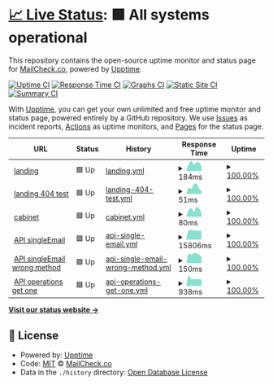 # [📈 Live Status](https://status.mailcheck.co): <!--live status--> **🟩 All systems operational**

This repository contains the open-source uptime monitor and status page for [MailCheck.co](https://mailcheck.co), powered by [Upptime](https://github.com/upptime/upptime).

[![Uptime CI](https://github.com/MailCheck-co/status/workflows/Uptime%20CI/badge.svg)](https://github.com/upptime/upptime/actions?query=workflow%3A%22Uptime+CI%22)
[![Response Time CI](https://github.com/MailCheck-co/status/workflows/Response%20Time%20CI/badge.svg)](https://github.com/upptime/upptime/actions?query=workflow%3A%22Response+Time+CI%22)
[![Graphs CI](https://github.com/MailCheck-co/status/workflows/Graphs%20CI/badge.svg)](https://github.com/upptime/upptime/actions?query=workflow%3A%22Graphs+CI%22)
[![Static Site CI](https://github.com/MailCheck-co/status/workflows/Static%20Site%20CI/badge.svg)](https://github.com/upptime/upptime/actions?query=workflow%3A%22Static+Site+CI%22)
[![Summary CI](https://github.com/MailCheck-co/status/workflows/Summary%20CI/badge.svg)](https://github.com/upptime/upptime/actions?query=workflow%3A%22Summary+CI%22)

With [Upptime](https://upptime.js.org), you can get your own unlimited and free uptime monitor and status page, powered entirely by a GitHub repository. We use [Issues](https://github.com/MailCheck-co/status/issues) as incident reports, [Actions](https://github.com/MailCheck-co/status/actions) as uptime monitors, and [Pages](https://status.mailcheck.co) for the status page.

<!--start: status pages-->
<!-- This summary is generated by Upptime (https://github.com/upptime/upptime) -->
<!-- Do not edit this manually, your changes will be overwritten -->
<!-- prettier-ignore -->
| URL | Status | History | Response Time | Uptime |
| --- | ------ | ------- | ------------- | ------ |
| <img alt="" src="https://favicons.githubusercontent.com/www.mailcheck.co" height="13"> [landing](https://www.mailcheck.co) | 🟩 Up | [landing.yml](https://github.com/MailCheck-co/status/commits/HEAD/history/landing.yml) | <details><summary><img alt="Response time graph" src="./graphs/landing/response-time-week.png" height="20"> 184ms</summary><br><a href="https://status.mailcheck.co/history/landing"><img alt="Response time 219" src="https://img.shields.io/endpoint?url=https%3A%2F%2Fraw.githubusercontent.com%2FMailCheck-co%2Fstatus%2FHEAD%2Fapi%2Flanding%2Fresponse-time.json"></a><br><a href="https://status.mailcheck.co/history/landing"><img alt="24-hour response time 188" src="https://img.shields.io/endpoint?url=https%3A%2F%2Fraw.githubusercontent.com%2FMailCheck-co%2Fstatus%2FHEAD%2Fapi%2Flanding%2Fresponse-time-day.json"></a><br><a href="https://status.mailcheck.co/history/landing"><img alt="7-day response time 184" src="https://img.shields.io/endpoint?url=https%3A%2F%2Fraw.githubusercontent.com%2FMailCheck-co%2Fstatus%2FHEAD%2Fapi%2Flanding%2Fresponse-time-week.json"></a><br><a href="https://status.mailcheck.co/history/landing"><img alt="30-day response time 175" src="https://img.shields.io/endpoint?url=https%3A%2F%2Fraw.githubusercontent.com%2FMailCheck-co%2Fstatus%2FHEAD%2Fapi%2Flanding%2Fresponse-time-month.json"></a><br><a href="https://status.mailcheck.co/history/landing"><img alt="1-year response time 214" src="https://img.shields.io/endpoint?url=https%3A%2F%2Fraw.githubusercontent.com%2FMailCheck-co%2Fstatus%2FHEAD%2Fapi%2Flanding%2Fresponse-time-year.json"></a></details> | <details><summary><a href="https://status.mailcheck.co/history/landing">100.00%</a></summary><a href="https://status.mailcheck.co/history/landing"><img alt="All-time uptime 100.00%" src="https://img.shields.io/endpoint?url=https%3A%2F%2Fraw.githubusercontent.com%2FMailCheck-co%2Fstatus%2FHEAD%2Fapi%2Flanding%2Fuptime.json"></a><br><a href="https://status.mailcheck.co/history/landing"><img alt="24-hour uptime 100.00%" src="https://img.shields.io/endpoint?url=https%3A%2F%2Fraw.githubusercontent.com%2FMailCheck-co%2Fstatus%2FHEAD%2Fapi%2Flanding%2Fuptime-day.json"></a><br><a href="https://status.mailcheck.co/history/landing"><img alt="7-day uptime 100.00%" src="https://img.shields.io/endpoint?url=https%3A%2F%2Fraw.githubusercontent.com%2FMailCheck-co%2Fstatus%2FHEAD%2Fapi%2Flanding%2Fuptime-week.json"></a><br><a href="https://status.mailcheck.co/history/landing"><img alt="30-day uptime 100.00%" src="https://img.shields.io/endpoint?url=https%3A%2F%2Fraw.githubusercontent.com%2FMailCheck-co%2Fstatus%2FHEAD%2Fapi%2Flanding%2Fuptime-month.json"></a><br><a href="https://status.mailcheck.co/history/landing"><img alt="1-year uptime 100.00%" src="https://img.shields.io/endpoint?url=https%3A%2F%2Fraw.githubusercontent.com%2FMailCheck-co%2Fstatus%2FHEAD%2Fapi%2Flanding%2Fuptime-year.json"></a></details>
| <img alt="" src="https://favicons.githubusercontent.com/www.mailcheck.co" height="13"> [landing 404 test](https://www.mailcheck.co/not-exist) | 🟩 Up | [landing-404-test.yml](https://github.com/MailCheck-co/status/commits/HEAD/history/landing-404-test.yml) | <details><summary><img alt="Response time graph" src="./graphs/landing-404-test/response-time-week.png" height="20"> 51ms</summary><br><a href="https://status.mailcheck.co/history/landing-404-test"><img alt="Response time 70" src="https://img.shields.io/endpoint?url=https%3A%2F%2Fraw.githubusercontent.com%2FMailCheck-co%2Fstatus%2FHEAD%2Fapi%2Flanding-404-test%2Fresponse-time.json"></a><br><a href="https://status.mailcheck.co/history/landing-404-test"><img alt="24-hour response time 47" src="https://img.shields.io/endpoint?url=https%3A%2F%2Fraw.githubusercontent.com%2FMailCheck-co%2Fstatus%2FHEAD%2Fapi%2Flanding-404-test%2Fresponse-time-day.json"></a><br><a href="https://status.mailcheck.co/history/landing-404-test"><img alt="7-day response time 51" src="https://img.shields.io/endpoint?url=https%3A%2F%2Fraw.githubusercontent.com%2FMailCheck-co%2Fstatus%2FHEAD%2Fapi%2Flanding-404-test%2Fresponse-time-week.json"></a><br><a href="https://status.mailcheck.co/history/landing-404-test"><img alt="30-day response time 46" src="https://img.shields.io/endpoint?url=https%3A%2F%2Fraw.githubusercontent.com%2FMailCheck-co%2Fstatus%2FHEAD%2Fapi%2Flanding-404-test%2Fresponse-time-month.json"></a><br><a href="https://status.mailcheck.co/history/landing-404-test"><img alt="1-year response time 68" src="https://img.shields.io/endpoint?url=https%3A%2F%2Fraw.githubusercontent.com%2FMailCheck-co%2Fstatus%2FHEAD%2Fapi%2Flanding-404-test%2Fresponse-time-year.json"></a></details> | <details><summary><a href="https://status.mailcheck.co/history/landing-404-test">100.00%</a></summary><a href="https://status.mailcheck.co/history/landing-404-test"><img alt="All-time uptime 100.00%" src="https://img.shields.io/endpoint?url=https%3A%2F%2Fraw.githubusercontent.com%2FMailCheck-co%2Fstatus%2FHEAD%2Fapi%2Flanding-404-test%2Fuptime.json"></a><br><a href="https://status.mailcheck.co/history/landing-404-test"><img alt="24-hour uptime 100.00%" src="https://img.shields.io/endpoint?url=https%3A%2F%2Fraw.githubusercontent.com%2FMailCheck-co%2Fstatus%2FHEAD%2Fapi%2Flanding-404-test%2Fuptime-day.json"></a><br><a href="https://status.mailcheck.co/history/landing-404-test"><img alt="7-day uptime 100.00%" src="https://img.shields.io/endpoint?url=https%3A%2F%2Fraw.githubusercontent.com%2FMailCheck-co%2Fstatus%2FHEAD%2Fapi%2Flanding-404-test%2Fuptime-week.json"></a><br><a href="https://status.mailcheck.co/history/landing-404-test"><img alt="30-day uptime 100.00%" src="https://img.shields.io/endpoint?url=https%3A%2F%2Fraw.githubusercontent.com%2FMailCheck-co%2Fstatus%2FHEAD%2Fapi%2Flanding-404-test%2Fuptime-month.json"></a><br><a href="https://status.mailcheck.co/history/landing-404-test"><img alt="1-year uptime 100.00%" src="https://img.shields.io/endpoint?url=https%3A%2F%2Fraw.githubusercontent.com%2FMailCheck-co%2Fstatus%2FHEAD%2Fapi%2Flanding-404-test%2Fuptime-year.json"></a></details>
| <img alt="" src="https://www.mailcheck.co/favicon.png" height="13"> [cabinet](https://app.mailcheck.co) | 🟩 Up | [cabinet.yml](https://github.com/MailCheck-co/status/commits/HEAD/history/cabinet.yml) | <details><summary><img alt="Response time graph" src="./graphs/cabinet/response-time-week.png" height="20"> 80ms</summary><br><a href="https://status.mailcheck.co/history/cabinet"><img alt="Response time 74" src="https://img.shields.io/endpoint?url=https%3A%2F%2Fraw.githubusercontent.com%2FMailCheck-co%2Fstatus%2FHEAD%2Fapi%2Fcabinet%2Fresponse-time.json"></a><br><a href="https://status.mailcheck.co/history/cabinet"><img alt="24-hour response time 76" src="https://img.shields.io/endpoint?url=https%3A%2F%2Fraw.githubusercontent.com%2FMailCheck-co%2Fstatus%2FHEAD%2Fapi%2Fcabinet%2Fresponse-time-day.json"></a><br><a href="https://status.mailcheck.co/history/cabinet"><img alt="7-day response time 80" src="https://img.shields.io/endpoint?url=https%3A%2F%2Fraw.githubusercontent.com%2FMailCheck-co%2Fstatus%2FHEAD%2Fapi%2Fcabinet%2Fresponse-time-week.json"></a><br><a href="https://status.mailcheck.co/history/cabinet"><img alt="30-day response time 72" src="https://img.shields.io/endpoint?url=https%3A%2F%2Fraw.githubusercontent.com%2FMailCheck-co%2Fstatus%2FHEAD%2Fapi%2Fcabinet%2Fresponse-time-month.json"></a><br><a href="https://status.mailcheck.co/history/cabinet"><img alt="1-year response time 71" src="https://img.shields.io/endpoint?url=https%3A%2F%2Fraw.githubusercontent.com%2FMailCheck-co%2Fstatus%2FHEAD%2Fapi%2Fcabinet%2Fresponse-time-year.json"></a></details> | <details><summary><a href="https://status.mailcheck.co/history/cabinet">100.00%</a></summary><a href="https://status.mailcheck.co/history/cabinet"><img alt="All-time uptime 100.00%" src="https://img.shields.io/endpoint?url=https%3A%2F%2Fraw.githubusercontent.com%2FMailCheck-co%2Fstatus%2FHEAD%2Fapi%2Fcabinet%2Fuptime.json"></a><br><a href="https://status.mailcheck.co/history/cabinet"><img alt="24-hour uptime 100.00%" src="https://img.shields.io/endpoint?url=https%3A%2F%2Fraw.githubusercontent.com%2FMailCheck-co%2Fstatus%2FHEAD%2Fapi%2Fcabinet%2Fuptime-day.json"></a><br><a href="https://status.mailcheck.co/history/cabinet"><img alt="7-day uptime 100.00%" src="https://img.shields.io/endpoint?url=https%3A%2F%2Fraw.githubusercontent.com%2FMailCheck-co%2Fstatus%2FHEAD%2Fapi%2Fcabinet%2Fuptime-week.json"></a><br><a href="https://status.mailcheck.co/history/cabinet"><img alt="30-day uptime 100.00%" src="https://img.shields.io/endpoint?url=https%3A%2F%2Fraw.githubusercontent.com%2FMailCheck-co%2Fstatus%2FHEAD%2Fapi%2Fcabinet%2Fuptime-month.json"></a><br><a href="https://status.mailcheck.co/history/cabinet"><img alt="1-year uptime 100.00%" src="https://img.shields.io/endpoint?url=https%3A%2F%2Fraw.githubusercontent.com%2FMailCheck-co%2Fstatus%2FHEAD%2Fapi%2Fcabinet%2Fuptime-year.json"></a></details>
| <img alt="" src="https://www.mailcheck.co/favicon.png" height="13"> [API singleEmail](https://api.mailcheck.co/v1/singleEmail:check) | 🟩 Up | [api-single-email.yml](https://github.com/MailCheck-co/status/commits/HEAD/history/api-single-email.yml) | <details><summary><img alt="Response time graph" src="./graphs/api-single-email/response-time-week.png" height="20"> 15806ms</summary><br><a href="https://status.mailcheck.co/history/api-single-email"><img alt="Response time 15965" src="https://img.shields.io/endpoint?url=https%3A%2F%2Fraw.githubusercontent.com%2FMailCheck-co%2Fstatus%2FHEAD%2Fapi%2Fapi-single-email%2Fresponse-time.json"></a><br><a href="https://status.mailcheck.co/history/api-single-email"><img alt="24-hour response time 15809" src="https://img.shields.io/endpoint?url=https%3A%2F%2Fraw.githubusercontent.com%2FMailCheck-co%2Fstatus%2FHEAD%2Fapi%2Fapi-single-email%2Fresponse-time-day.json"></a><br><a href="https://status.mailcheck.co/history/api-single-email"><img alt="7-day response time 15806" src="https://img.shields.io/endpoint?url=https%3A%2F%2Fraw.githubusercontent.com%2FMailCheck-co%2Fstatus%2FHEAD%2Fapi%2Fapi-single-email%2Fresponse-time-week.json"></a><br><a href="https://status.mailcheck.co/history/api-single-email"><img alt="30-day response time 15941" src="https://img.shields.io/endpoint?url=https%3A%2F%2Fraw.githubusercontent.com%2FMailCheck-co%2Fstatus%2FHEAD%2Fapi%2Fapi-single-email%2Fresponse-time-month.json"></a><br><a href="https://status.mailcheck.co/history/api-single-email"><img alt="1-year response time 15888" src="https://img.shields.io/endpoint?url=https%3A%2F%2Fraw.githubusercontent.com%2FMailCheck-co%2Fstatus%2FHEAD%2Fapi%2Fapi-single-email%2Fresponse-time-year.json"></a></details> | <details><summary><a href="https://status.mailcheck.co/history/api-single-email">100.00%</a></summary><a href="https://status.mailcheck.co/history/api-single-email"><img alt="All-time uptime 100.00%" src="https://img.shields.io/endpoint?url=https%3A%2F%2Fraw.githubusercontent.com%2FMailCheck-co%2Fstatus%2FHEAD%2Fapi%2Fapi-single-email%2Fuptime.json"></a><br><a href="https://status.mailcheck.co/history/api-single-email"><img alt="24-hour uptime 100.00%" src="https://img.shields.io/endpoint?url=https%3A%2F%2Fraw.githubusercontent.com%2FMailCheck-co%2Fstatus%2FHEAD%2Fapi%2Fapi-single-email%2Fuptime-day.json"></a><br><a href="https://status.mailcheck.co/history/api-single-email"><img alt="7-day uptime 100.00%" src="https://img.shields.io/endpoint?url=https%3A%2F%2Fraw.githubusercontent.com%2FMailCheck-co%2Fstatus%2FHEAD%2Fapi%2Fapi-single-email%2Fuptime-week.json"></a><br><a href="https://status.mailcheck.co/history/api-single-email"><img alt="30-day uptime 100.00%" src="https://img.shields.io/endpoint?url=https%3A%2F%2Fraw.githubusercontent.com%2FMailCheck-co%2Fstatus%2FHEAD%2Fapi%2Fapi-single-email%2Fuptime-month.json"></a><br><a href="https://status.mailcheck.co/history/api-single-email"><img alt="1-year uptime 100.00%" src="https://img.shields.io/endpoint?url=https%3A%2F%2Fraw.githubusercontent.com%2FMailCheck-co%2Fstatus%2FHEAD%2Fapi%2Fapi-single-email%2Fuptime-year.json"></a></details>
| <img alt="" src="https://www.mailcheck.co/favicon.png" height="13"> [API singleEmail wrong method](https://api.mailcheck.co/v1/singleEmail:check) | 🟩 Up | [api-single-email-wrong-method.yml](https://github.com/MailCheck-co/status/commits/HEAD/history/api-single-email-wrong-method.yml) | <details><summary><img alt="Response time graph" src="./graphs/api-single-email-wrong-method/response-time-week.png" height="20"> 150ms</summary><br><a href="https://status.mailcheck.co/history/api-single-email-wrong-method"><img alt="Response time 142" src="https://img.shields.io/endpoint?url=https%3A%2F%2Fraw.githubusercontent.com%2FMailCheck-co%2Fstatus%2FHEAD%2Fapi%2Fapi-single-email-wrong-method%2Fresponse-time.json"></a><br><a href="https://status.mailcheck.co/history/api-single-email-wrong-method"><img alt="24-hour response time 163" src="https://img.shields.io/endpoint?url=https%3A%2F%2Fraw.githubusercontent.com%2FMailCheck-co%2Fstatus%2FHEAD%2Fapi%2Fapi-single-email-wrong-method%2Fresponse-time-day.json"></a><br><a href="https://status.mailcheck.co/history/api-single-email-wrong-method"><img alt="7-day response time 150" src="https://img.shields.io/endpoint?url=https%3A%2F%2Fraw.githubusercontent.com%2FMailCheck-co%2Fstatus%2FHEAD%2Fapi%2Fapi-single-email-wrong-method%2Fresponse-time-week.json"></a><br><a href="https://status.mailcheck.co/history/api-single-email-wrong-method"><img alt="30-day response time 139" src="https://img.shields.io/endpoint?url=https%3A%2F%2Fraw.githubusercontent.com%2FMailCheck-co%2Fstatus%2FHEAD%2Fapi%2Fapi-single-email-wrong-method%2Fresponse-time-month.json"></a><br><a href="https://status.mailcheck.co/history/api-single-email-wrong-method"><img alt="1-year response time 140" src="https://img.shields.io/endpoint?url=https%3A%2F%2Fraw.githubusercontent.com%2FMailCheck-co%2Fstatus%2FHEAD%2Fapi%2Fapi-single-email-wrong-method%2Fresponse-time-year.json"></a></details> | <details><summary><a href="https://status.mailcheck.co/history/api-single-email-wrong-method">100.00%</a></summary><a href="https://status.mailcheck.co/history/api-single-email-wrong-method"><img alt="All-time uptime 100.00%" src="https://img.shields.io/endpoint?url=https%3A%2F%2Fraw.githubusercontent.com%2FMailCheck-co%2Fstatus%2FHEAD%2Fapi%2Fapi-single-email-wrong-method%2Fuptime.json"></a><br><a href="https://status.mailcheck.co/history/api-single-email-wrong-method"><img alt="24-hour uptime 100.00%" src="https://img.shields.io/endpoint?url=https%3A%2F%2Fraw.githubusercontent.com%2FMailCheck-co%2Fstatus%2FHEAD%2Fapi%2Fapi-single-email-wrong-method%2Fuptime-day.json"></a><br><a href="https://status.mailcheck.co/history/api-single-email-wrong-method"><img alt="7-day uptime 100.00%" src="https://img.shields.io/endpoint?url=https%3A%2F%2Fraw.githubusercontent.com%2FMailCheck-co%2Fstatus%2FHEAD%2Fapi%2Fapi-single-email-wrong-method%2Fuptime-week.json"></a><br><a href="https://status.mailcheck.co/history/api-single-email-wrong-method"><img alt="30-day uptime 100.00%" src="https://img.shields.io/endpoint?url=https%3A%2F%2Fraw.githubusercontent.com%2FMailCheck-co%2Fstatus%2FHEAD%2Fapi%2Fapi-single-email-wrong-method%2Fuptime-month.json"></a><br><a href="https://status.mailcheck.co/history/api-single-email-wrong-method"><img alt="1-year uptime 100.00%" src="https://img.shields.io/endpoint?url=https%3A%2F%2Fraw.githubusercontent.com%2FMailCheck-co%2Fstatus%2FHEAD%2Fapi%2Fapi-single-email-wrong-method%2Fuptime-year.json"></a></details>
| <img alt="" src="https://www.mailcheck.co/favicon.png" height="13"> [API operations get one](https://api.mailcheck.co/v1/emails/operations/dfc72926-b7f8-4f22-878c-03377fb8e325) | 🟩 Up | [api-operations-get-one.yml](https://github.com/MailCheck-co/status/commits/HEAD/history/api-operations-get-one.yml) | <details><summary><img alt="Response time graph" src="./graphs/api-operations-get-one/response-time-week.png" height="20"> 938ms</summary><br><a href="https://status.mailcheck.co/history/api-operations-get-one"><img alt="Response time 960" src="https://img.shields.io/endpoint?url=https%3A%2F%2Fraw.githubusercontent.com%2FMailCheck-co%2Fstatus%2FHEAD%2Fapi%2Fapi-operations-get-one%2Fresponse-time.json"></a><br><a href="https://status.mailcheck.co/history/api-operations-get-one"><img alt="24-hour response time 508" src="https://img.shields.io/endpoint?url=https%3A%2F%2Fraw.githubusercontent.com%2FMailCheck-co%2Fstatus%2FHEAD%2Fapi%2Fapi-operations-get-one%2Fresponse-time-day.json"></a><br><a href="https://status.mailcheck.co/history/api-operations-get-one"><img alt="7-day response time 938" src="https://img.shields.io/endpoint?url=https%3A%2F%2Fraw.githubusercontent.com%2FMailCheck-co%2Fstatus%2FHEAD%2Fapi%2Fapi-operations-get-one%2Fresponse-time-week.json"></a><br><a href="https://status.mailcheck.co/history/api-operations-get-one"><img alt="30-day response time 1004" src="https://img.shields.io/endpoint?url=https%3A%2F%2Fraw.githubusercontent.com%2FMailCheck-co%2Fstatus%2FHEAD%2Fapi%2Fapi-operations-get-one%2Fresponse-time-month.json"></a><br><a href="https://status.mailcheck.co/history/api-operations-get-one"><img alt="1-year response time 952" src="https://img.shields.io/endpoint?url=https%3A%2F%2Fraw.githubusercontent.com%2FMailCheck-co%2Fstatus%2FHEAD%2Fapi%2Fapi-operations-get-one%2Fresponse-time-year.json"></a></details> | <details><summary><a href="https://status.mailcheck.co/history/api-operations-get-one">100.00%</a></summary><a href="https://status.mailcheck.co/history/api-operations-get-one"><img alt="All-time uptime 100.00%" src="https://img.shields.io/endpoint?url=https%3A%2F%2Fraw.githubusercontent.com%2FMailCheck-co%2Fstatus%2FHEAD%2Fapi%2Fapi-operations-get-one%2Fuptime.json"></a><br><a href="https://status.mailcheck.co/history/api-operations-get-one"><img alt="24-hour uptime 100.00%" src="https://img.shields.io/endpoint?url=https%3A%2F%2Fraw.githubusercontent.com%2FMailCheck-co%2Fstatus%2FHEAD%2Fapi%2Fapi-operations-get-one%2Fuptime-day.json"></a><br><a href="https://status.mailcheck.co/history/api-operations-get-one"><img alt="7-day uptime 100.00%" src="https://img.shields.io/endpoint?url=https%3A%2F%2Fraw.githubusercontent.com%2FMailCheck-co%2Fstatus%2FHEAD%2Fapi%2Fapi-operations-get-one%2Fuptime-week.json"></a><br><a href="https://status.mailcheck.co/history/api-operations-get-one"><img alt="30-day uptime 100.00%" src="https://img.shields.io/endpoint?url=https%3A%2F%2Fraw.githubusercontent.com%2FMailCheck-co%2Fstatus%2FHEAD%2Fapi%2Fapi-operations-get-one%2Fuptime-month.json"></a><br><a href="https://status.mailcheck.co/history/api-operations-get-one"><img alt="1-year uptime 100.00%" src="https://img.shields.io/endpoint?url=https%3A%2F%2Fraw.githubusercontent.com%2FMailCheck-co%2Fstatus%2FHEAD%2Fapi%2Fapi-operations-get-one%2Fuptime-year.json"></a></details>

<!--end: status pages-->

[**Visit our status website →**](https://status.mailcheck.co)

## 📄 License

- Powered by: [Upptime](https://github.com/upptime/upptime)
- Code: [MIT](./LICENSE) © [MailCheck.co](https://mailcheck.co)
- Data in the `./history` directory: [Open Database License](https://opendatacommons.org/licenses/odbl/1-0/)

